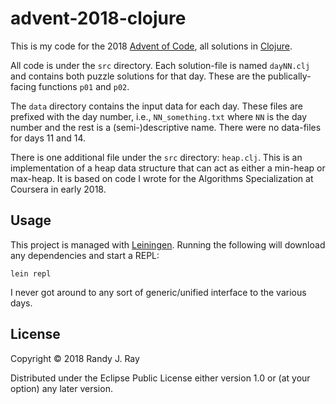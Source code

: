 # advent-2018-clojure

This is my code for the 2018 [Advent of Code](https://adventofcode.com/2018), all solutions in [Clojure](https://clojure.org/).

All code is under the `src` directory. Each solution-file is named `dayNN.clj` and contains both puzzle solutions for that day. These are the publically-facing functions `p01` and `p02`.

The `data` directory contains the input data for each day. These files are prefixed with the day number, i.e., `NN_something.txt` where `NN` is the day number and the rest is a (semi-)descriptive name. There were no data-files for days 11 and 14.

There is one additional file under the `src` directory: `heap.clj`. This is an implementation of a heap data structure that can act as either a min-heap or max-heap. It is based on code I wrote for the Algorithms Specialization at Coursera in early 2018.

## Usage

This project is managed with [Leiningen](https://leiningen.org/). Running the following will download any dependencies and start a REPL:

```
lein repl
```

I never got around to any sort of generic/unified interface to the various days.

## License

Copyright © 2018 Randy J. Ray

Distributed under the Eclipse Public License either version 1.0 or (at your option) any later version.
